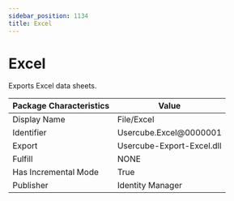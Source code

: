 ```yaml
---
sidebar_position: 1134
title: Excel
---
```


# Excel

Exports Excel data sheets.

| Package Characteristics | Value |
| --- | --- |
| Display Name | File/Excel |
| Identifier | Usercube.Excel@0000001 |
| Export | Usercube-Export-Excel.dll |
| Fulfill | NONE |
| Has Incremental Mode | True |
| Publisher | Identity Manager |